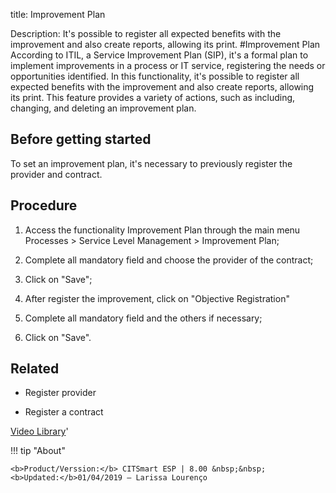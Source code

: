 title: Improvement Plan

Description: It's possible to register all expected benefits with the improvement and also create reports, allowing its print.
#Improvement Plan
According to ITIL, a Service Improvement Plan (SIP), it's a formal plan to implement improvements in a process or IT service, registering the needs or opportunities identified.
In this functionality, it's possible to register all expected benefits with the improvement and also create reports, allowing its print.
This feature provides a variety of actions, such as including, changing, and deleting an improvement plan.

Before getting started
--------------------------

To set an improvement plan, it's necessary to previously register the provider
and contract.

Procedure
-------------

1.  Access the functionality Improvement Plan through the main menu Processes \>
    Service Level Management \> Improvement Plan;

2.  Complete all mandatory field and choose the provider of the contract;

3.  Click on "Save";

4.  After register the improvement, click on "Objective Registration"

5.  Complete all mandatory field and the others if necessary;

6.  Click on "Save".

Related
-----------

-   Register provider

-   Register a contract

<i class='fa fa-youtube-play  fa-2x' style='color:#97ce17;vertical-align: middle;'> </i> [Video Library](https://www.youtube.com/playlist?list=PLB5qK2uzf2RNz3E16sjg5mfdugX2Ia9jZ)'

!!! tip "About"

    <b>Product/Verssion:</b> CITSmart ESP | 8.00 &nbsp;&nbsp;
    <b>Updated:</b>01/04/2019 – Larissa Lourenço


